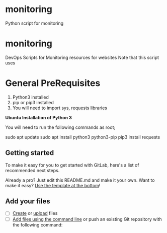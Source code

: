 # monitoring
Python script for monitoring 

# monitoring

DevOps Scripts for Monitoring  resources for websites
Note that this script uses 

# General PreRequisites

1. Python3 installed
2. pip or pip3 installed
3. You will need to import sys, requests libraries


**Ubuntu Installation of Python 3**

You will need to run the following commands as root;

sudo apt update
sudo apt install python3 python3-pip
pip3 install requests

## Getting started

To make it easy for you to get started with GitLab, here's a list of recommended next steps.

Already a pro? Just edit this README.md and make it your own. Want to make it easy? [Use the template at the bottom](#editing-this-readme)!

## Add your files

- [ ] [Create](https://docs.gitlab.com/ee/user/project/repository/web_editor.html#create-a-file) or [upload](https://docs.gitlab.com/ee/user/project/repository/web_editor.html#upload-a-file) files
- [ ] [Add files using the command line](https://docs.gitlab.com/ee/gitlab-basics/add-file.html#add-a-file-using-the-command-line) or push an existing Git repository with the following command:
